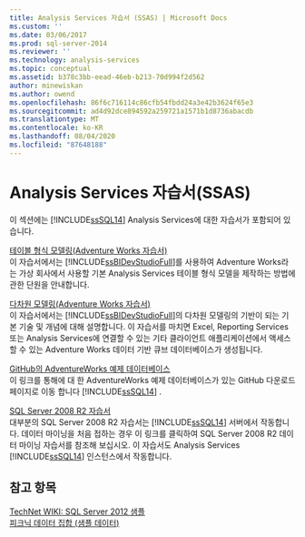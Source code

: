 ```yaml
---
title: Analysis Services 자습서 (SSAS) | Microsoft Docs
ms.custom: ''
ms.date: 03/06/2017
ms.prod: sql-server-2014
ms.reviewer: ''
ms.technology: analysis-services
ms.topic: conceptual
ms.assetid: b378c3bb-eead-46eb-b213-70d994f2d562
author: minewiskan
ms.author: owend
ms.openlocfilehash: 86f6c716114c86cfb54fbdd24a3e42b3624f65e3
ms.sourcegitcommit: ad4d92dce894592a259721a1571b1d8736abacdb
ms.translationtype: MT
ms.contentlocale: ko-KR
ms.lasthandoff: 08/04/2020
ms.locfileid: "87648188"
---
```

# <a name="analysis-services-tutorials-ssas"></a>Analysis Services 자습서(SSAS)
   이 섹션에는 [!INCLUDE[ssSQL14](../includes/sssql14-md.md)] Analysis Services에 대한 자습서가 포함되어 있습니다.  
  
 [테이블 형식 모델링&#40;Adventure Works 자습서&#41;](tabular-modeling-adventure-works-tutorial.md)  
 이 자습서에서는 [!INCLUDE[ssBIDevStudioFull](../includes/ssbidevstudiofull-md.md)]를 사용하여 Adventure Works라는 가상 회사에서 사용할 기본 Analysis Services 테이블 형식 모델을 제작하는 방법에 관한 단원을 안내합니다.  
  
 [다차원 모델링&#40;Adventure Works 자습서&#41;](multidimensional-modeling-adventure-works-tutorial.md)  
 이 자습서에서는 [!INCLUDE[ssBIDevStudioFull](../includes/ssbidevstudiofull-md.md)]의 다차원 모델링의 기반이 되는 기본 기술 및 개념에 대해 설명합니다. 이 자습서를 마치면 Excel, Reporting Services 또는 Analysis Services에 연결할 수 있는 기타 클라이언트 애플리케이션에서 액세스할 수 있는 Adventure Works 데이터 기반 큐브 데이터베이스가 생성됩니다.  
  
 [GitHub의 AdventureWorks 예제 데이터베이스](https://github.com/Microsoft/sql-server-samples/releases/tag/adventureworks)  
 이 링크를 통해에 대 한 AdventureWorks 예제 데이터베이스가 있는 GitHub 다운로드 페이지로 이동 합니다 [!INCLUDE[ssSQL14](../includes/sssql14-md.md)] .  
  
 [ SQL Server 2008 R2 자습서](https://go.microsoft.com/fwlink/?linkID=220944)  
  대부분의 SQL Server 2008 R2 자습서는 [!INCLUDE[ssSQL14](../includes/sssql14-md.md)] 서버에서 작동합니다.  데이터 마이닝을 처음 접하는 경우 이 링크를 클릭하여 SQL Server 2008 R2 데이터 마이닝 자습서를 참조해 보십시오. 이 자습서도 Analysis Services [!INCLUDE[ssSQL14](../includes/sssql14-md.md)] 인스턴스에서 작동합니다.  
  
## <a name="see-also"></a>참고 항목  
 [TechNet WIKI: SQL Server 2012 샘플](https://go.microsoft.com/fwlink/?linkID=220734)   
 [피크닉 데이터 집합 (샘플 데이터)](https://go.microsoft.com/fwlink/?linkID=219108)  
  
  
